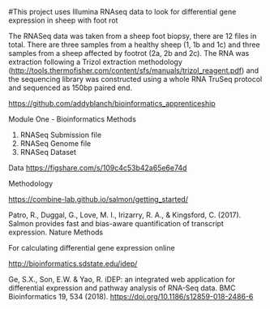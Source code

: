 #This project uses Illumina RNAseq data to look for differential gene expression in sheep with foot rot

The RNASeq data was taken from a sheep foot biopsy, there are 12 files in total. There are three
samples from a healthy sheep (1, 1b and 1c) and three samples from a sheep affected by footrot
(2a, 2b and 2c). The RNA was extraction following a Trizol extraction methodology
(http://tools.thermofisher.com/content/sfs/manuals/trizol_reagent.pdf) and the sequencing
library was constructed using a whole RNA TruSeq protocol and sequenced as 150bp paired end.
 
https://github.com/addyblanch/bioinformatics_apprenticeship

Module One - Bioinformatics Methods
1. RNASeq Submission file
2. RNASeq Genome file
3. RNASeq Dataset

Data
https://figshare.com/s/109c4c53b42a65e6e74d

Methodology

https://combine-lab.github.io/salmon/getting_started/

Patro, R., Duggal, G., Love, M. I., Irizarry, R. A., & Kingsford, C. (2017). Salmon provides fast and bias-aware quantification of transcript expression. Nature Methods

For calculating differential gene expression online

http://bioinformatics.sdstate.edu/idep/

Ge, S.X., Son, E.W. & Yao, R. iDEP: an integrated web application for differential expression and pathway analysis of RNA-Seq data. BMC Bioinformatics 19, 534 (2018). https://doi.org/10.1186/s12859-018-2486-6
